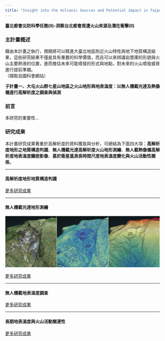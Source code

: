 ```yaml
---
title: "Insight into the Volcanic Sources and Potential Impact in Taipei Metropolis(II)"
---
```

**臺北都會災防科學任務(II)-洞察台北都會周遭火山來源及潛在衝擊(II)**  

### 主計畫概述  
藉由本計畫之執行，預期將可以精進大臺北地區附近火山特性與地下地質構造結果，這些研究結果不僅是具有重要的科學價值，而且可以來辨識岩漿庫的形貌與火山主要熱液的位置，進而推估未來可能噴發的形式與地點，對未來的火山噴發威脅進行提前準備。  
（擷取自國科會網站）


**子計畫一、大屯火山群七星山地區之火山地形與地表溫度：以無人機載光達及熱像儀進行高解析度之調查與偵測**

  
### 前言  
本研究的重要性...

### 研究成果  
本計畫研究成果著重於高解析度的資料獲取與分析，可總結為下面四大項：**高解析度地形之地質構造判識**、**無人機載光達高解析度火山地形測繪**、**無人載熱像儀高解析度地表溫度鑲嵌影像**、**基於衛星遙測長時間尺度地表溫度變化與火山活動性關係**。  
  
***  
  
#### 高解析度地形地質構造判識  
[更多研究成果](./TVG_StructureDelineation.md)
***
  
#### 無人機載光達地形測繪
[<img src="./SYK_PointCloud.jpg">](./TVG_StructureDelineation.md)  
  
[更多研究成果](./TVG_StructureDelineation.md)    
  
***

#### 無人機載地表溫度調查
[更多研究成果](./TVG_UAV_Thermal.md)
  
***

#### 長期地表溫度與火山活動關連性
[更多研究成果](./TVG_LongtermObservation.md)  
